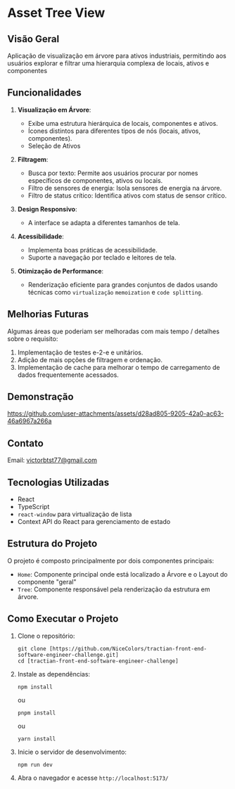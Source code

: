 # Asset Tree View

## Visão Geral

Aplicação de visualização em árvore para ativos industriais, permitindo aos usuários explorar e filtrar uma hierarquia complexa de locais, ativos e componentes 

## Funcionalidades

1. **Visualização em Árvore**:

   - Exibe uma estrutura hierárquica de locais, componentes e ativos.
   - Ícones distintos para diferentes tipos de nós (locais, ativos, componentes).
   - Seleção de Ativos

2. **Filtragem**:

   - Busca por texto: Permite aos usuários procurar por nomes específicos de componentes, ativos ou locais.
   - Filtro de sensores de energia: Isola sensores de energia na árvore.
   - Filtro de status crítico: Identifica ativos com status de sensor crítico.

3. **Design Responsivo**:

   - A interface se adapta a diferentes tamanhos de tela.

4. **Acessibilidade**:

    - Implementa boas práticas de acessibilidade.
    - Suporte a navegação por teclado e leitores de tela.

5. **Otimização de Performance**:
   - Renderização eficiente para grandes conjuntos de dados usando técnicas como `virtualização` `memoization` e `code splitting`.

## Melhorias Futuras

Algumas áreas que poderiam ser melhoradas com mais tempo / detalhes sobre o requisito:

1. Implementação de testes e-2-e e unitários.
2. Adição de mais opções de filtragem e ordenação.
3. Implementação de cache para melhorar o tempo de carregamento de dados frequentemente acessados.

## Demonstração
https://github.com/user-attachments/assets/d28ad805-9205-42a0-ac63-46a6967a266a

## Contato
Email: victorbtst77@gmail.com

## Tecnologias Utilizadas

- React
- TypeScript
- `react-window` para virtualização de lista
- Context API do React para gerenciamento de estado

## Estrutura do Projeto

O projeto é composto principalmente por dois componentes principais:

- `Home`: Componente principal onde está localizado a Árvore e o Layout do componente "geral"
- `Tree`: Componente responsável pela renderização da estrutura em árvore.

## Como Executar o Projeto

1. Clone o repositório:

   ```
   git clone [https://github.com/NiceColors/tractian-front-end-software-engineer-challenge.git]
   cd [tractian-front-end-software-engineer-challenge]
   ```

2. Instale as dependências:

   ```
   npm install
   ```

   ou

   ```
   pnpm install
   ```

   ou

   ```
   yarn install
   ```

3. Inicie o servidor de desenvolvimento:

   ```
   npm run dev
   ```

4. Abra o navegador e acesse `http://localhost:5173/`




